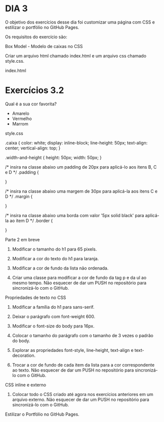 # DIA 3

O objetivo dos exercícios desse dia foi customizar uma página com CSS e estilizar o portfólio no GitHub Pages.

Os requisitos do exercício são:

Box Model - Modelo de caixas no CSS

Criar um arquivo html chamado index.html e um arquivo css chamado style.css.

index.html

<!DOCTYPE html>
<html lang="pt-br">
  <head>
    <meta charset="UTF-8">
    <title>HTML</title>
    <style></style>
  </head>
  <body>
    <h1>Exercícios 3.2</h1>
    <p>Qual é a sua cor favorita?</p>
    <ul>
      <li>Amarelo</li>
      <li>Vermelho</li>
      <li>Marrom</li>
    </ul>
  </body>
</html>

style.css

.caixa {
  color: white;
  display: inline-block;
  line-height: 50px;
  text-align: center;
  vertical-align: top;
}

.width-and-height {
  height: 50px;
  width: 50px;
}

/* insira na classe abaixo um padding de 20px para aplicá-lo aos itens B, C e D */
.padding {

}

/* insira na classe abaixo uma margem de 30px para aplicá-la aos itens C e D */
.margin {

}

/* insira na classe abaixo uma borda com valor '5px solid black' para aplicá-la ao item D */
.border {
  
}

Parte 2 em breve





1. Modificar o tamanho do h1 para 65 pixels.

2. Modificar a cor do texto do h1 para laranja.

3. Modificar a cor de fundo da lista não ordenada.

4. Criar uma classe para modificar a cor de fundo da tag p e da ul ao mesmo tempo.
Não esquecer de dar um PUSH no repositório para sincronizá-lo com o GitHub.

Propriedades de texto no CSS

1. Modificar a família do h1 para sans-serif.

2. Deixar o parágrafo com font-weight 600.

3. Modificar o font-size do body para 16px.

4. Colocar o tamanho do parágrafo com o tamanho de 3 vezes o padrão do body.

5. Explorar as propriedades font-style, line-height, text-align e text-decoration.

6. Trocar a cor de fundo de cada item da lista para a cor correspondente ao texto.
Não esquecer de dar um PUSH no repositório para sincronizá-lo com o GitHub.

CSS inline e externo

1. Colocar todo o CSS criado até agora nos exercícios anteriores em um arquivo externo.
Não esquecer de dar um PUSH no repositório para sincronizá-lo com o GitHub.

Estilizar o Portfólio no GitHub Pages.
